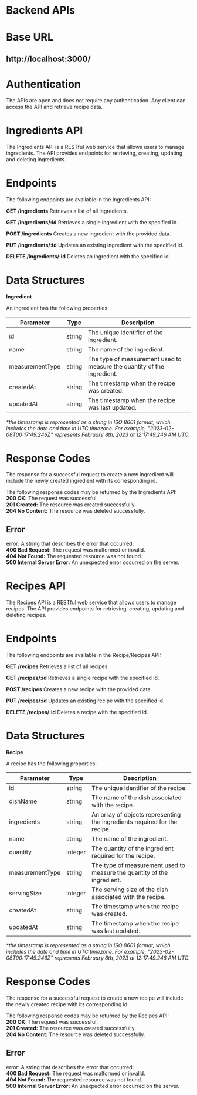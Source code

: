 # Backend APIs

# Base URL
## http://localhost:3000/


# Authentication
The APIs are open and does not require any authentication. Any client can access the API and retrieve recipe data.

# **Ingredients API**

The Ingredients API is a RESTful web service that allows users to manage ingredients. The API provides endpoints for retrieving, creating, updating and deleting ingredients.

# Endpoints
The following endpoints are available in the Ingredients API:

**GET /ingredients**
Retrieves a list of all ingredients.

**GET /ingredients/:id**
Retrieves a single ingredient with the specified id.

**POST /ingredients**
Creates a new ingredient with the provided data.

**PUT /ingredients/:id**
Updates an existing ingredient with the specified id.

**DELETE /ingredients/:id**
Deletes an ingredient with the specified id.

# Data Structures
**Ingredient**

An ingredient has the following properties:

| Parameter	| Type | Description |
| --- | --- | --- |
| id	| string	| The unique identifier of the ingredient. |
| name	| string	| The name of the ingredient. |
| measurementType	| string	| The type of measurement used to measure the quantity of the ingredient. |
| createdAt	| string	| The timestamp when the recipe was created. |
| updatedAt	| string	| The timestamp when the recipe was last updated. |

_*the timestamp is represented as a string in ISO 8601 format, which includes the date and time in UTC timezone. For example, "2023-02-08T00:17:49.246Z" represents February 8th, 2023 at 12:17:49.246 AM UTC._

# Response Codes
The response for a successful request to create a new ingredient will include the newly created ingredient with its corresponding id.

The following response codes may be returned by the Ingredients API:\
**200 OK:** The request was successful.\
**201 Created:** The resource was created successfully.\
**204 No Content:** The resource was deleted successfully.

## Error
error: A string that describes the error that occurred:\
**400 Bad Request:** The request was malformed or invalid.\
**404 Not Found:** The requested resource was not found.\
**500 Internal Server Error:** An unexpected error occurred on the server.



# **Recipes API**

The Recipes API is a RESTful web service that allows users to manage recipes. The API provides endpoints for retrieving, creating, updating and deleting recipes.


# Endpoints
The following endpoints are available in the Recipe/Recipes API:

**GET /recipes**
Retrieves a list of all recipes.

**GET /recipes/:id**
Retrieves a single recipe with the specified id.

**POST /recipes**
Creates a new recipe with the provided data.

**PUT /recipes/:id**
Updates an existing recipe with the specified id.

**DELETE /recipes/:id**
Deletes a recipe with the specified id.


# Data Structures
**Recipe**

A recipe has the following properties:

| Parameter	| Type | Description |
| --- | --- | --- |
| id	| string	| The unique identifier of the recipe. |
| dishName	| string	| The name of the dish associated with the recipe. |
| ingredients	| string	| An array of objects representing the ingredients required for the recipe.  |
| name	| string	| The name of the ingredient. |
| quantity	| integer	| The quantity of the ingredient required for the recipe. |
| measurementType	| string	| The type of measurement used to measure the quantity of the ingredient. |
| servingSize	| integer	| The serving size of the dish associated with the recipe. |
| createdAt	| string	| The timestamp when the recipe was created. |
| updatedAt	| string	| The timestamp when the recipe was last updated. |

_*the timestamp is represented as a string in ISO 8601 format, which includes the date and time in UTC timezone. For example, "2023-02-08T00:17:49.246Z" represents February 8th, 2023 at 12:17:49.246 AM UTC._

# Response Codes
The response for a successful request to create a new recipe will include the newly created recipe with its corresponding id.

The following response codes may be returned by the Recipes API:\
**200 OK:** The request was successful.\
**201 Created:** The resource was created successfully.\
**204 No Content:** The resource was deleted successfully.

## Error
error: A string that describes the error that occurred:\
**400 Bad Request:** The request was malformed or invalid.\
**404 Not Found:** The requested resource was not found.\
**500 Internal Server Error:** An unexpected error occurred on the server.
